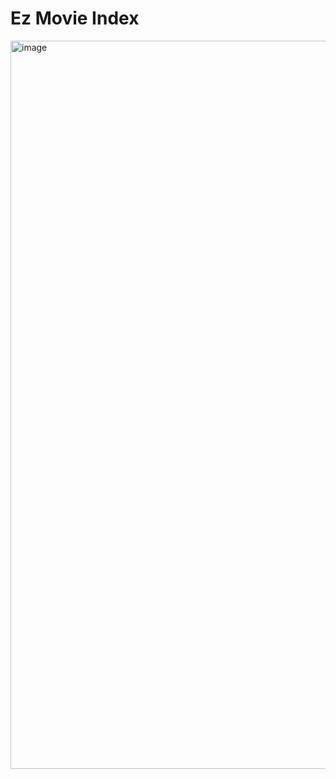 # Ez Movie Index
<img width="1165" alt="image" src="https://github.com/James-Anderson-1/movie-land/assets/117502911/2c9c15e4-387a-4c54-94f8-ca01292e0961">


